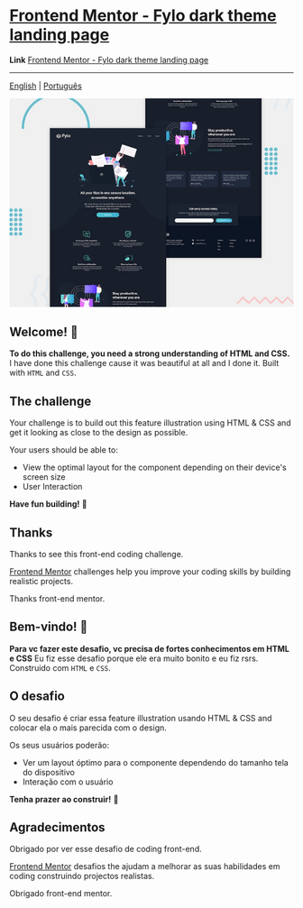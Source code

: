 # [Frontend Mentor -  Fylo dark theme landing page](https://eufraniodiogo.github.io/fylo-company)


**Link** [Frontend Mentor -  Fylo dark theme landing page](https://eufraniodiogo.github.io/fylo-company)

---

[English](#english) | [Português](#portugues)

![Design preview for the  Fylo dark theme landing page coding challenge](./design/desktop-preview.jpg)

<h2 id="english">Welcome! 👋</h2>

**To do this challenge, you need a strong understanding of HTML and CSS.**
I have done this challenge cause it was beautiful at all and I done it. Built with `HTML` and `CSS`.

## The challenge

Your challenge is to build out this feature illustration using HTML & CSS and get it looking as close to the design as possible.

Your users should be able to:

- View the optimal layout for the component depending on their device's screen size
- User Interaction

**Have fun building!** 🚀

## Thanks

Thanks to see this front-end coding challenge.

[Frontend Mentor](https://www.frontendmentor.io) challenges help you improve your coding skills by building realistic projects.

Thanks front-end mentor.


<h2 id="portugues">Bem-vindo! 👋</h2>

**Para vc fazer este desafio, vc precisa de fortes conhecimentos em HTML e CSS**
Eu fiz esse desafio porque ele era muito bonito e eu fiz rsrs. Construido com `HTML` e `CSS`.
## O desafio

O seu desafio é criar essa feature illustration usando HTML & CSS and colocar ela o mais parecida com o design.

Os seus usuários poderão:

- Ver um layout óptimo para o componente dependendo do tamanho tela do dispositivo
- Interação com o usuário

**Tenha prazer ao construir!** 🚀

## Agradecimentos

Obrigado por ver esse desafio de coding front-end.

[Frontend Mentor](https://www.frontendmentor.io) desafios the ajudam a melhorar as suas habilidades em coding construindo projectos realistas.

Obrigado front-end mentor.
